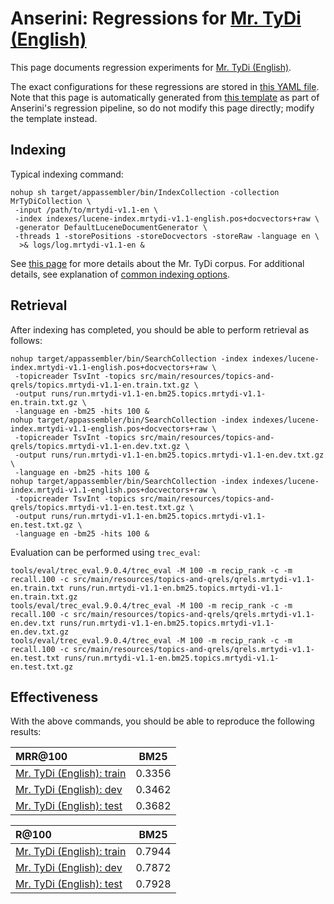 # Anserini: Regressions for [Mr. TyDi (English)](https://github.com/castorini/mr.tydi)

This page documents regression experiments for [Mr. TyDi (English)](https://github.com/castorini/mr.tydi).

The exact configurations for these regressions are stored in [this YAML file](../src/main/resources/regression/mrtydi-v1.1-en.yaml).
Note that this page is automatically generated from [this template](../src/main/resources/docgen/templates/mrtydi-v1.1-en.template) as part of Anserini's regression pipeline, so do not modify this page directly; modify the template instead.

## Indexing

Typical indexing command:

```
nohup sh target/appassembler/bin/IndexCollection -collection MrTyDiCollection \
 -input /path/to/mrtydi-v1.1-en \
 -index indexes/lucene-index.mrtydi-v1.1-english.pos+docvectors+raw \
 -generator DefaultLuceneDocumentGenerator \
 -threads 1 -storePositions -storeDocvectors -storeRaw -language en \
  >& logs/log.mrtydi-v1.1-en &
```

See [this page](https://github.com/castorini/mr.tydi) for more details about the Mr. TyDi corpus.
For additional details, see explanation of [common indexing options](common-indexing-options.md).

## Retrieval

After indexing has completed, you should be able to perform retrieval as follows:

```
nohup target/appassembler/bin/SearchCollection -index indexes/lucene-index.mrtydi-v1.1-english.pos+docvectors+raw \
 -topicreader TsvInt -topics src/main/resources/topics-and-qrels/topics.mrtydi-v1.1-en.train.txt.gz \
 -output runs/run.mrtydi-v1.1-en.bm25.topics.mrtydi-v1.1-en.train.txt.gz \
 -language en -bm25 -hits 100 &
nohup target/appassembler/bin/SearchCollection -index indexes/lucene-index.mrtydi-v1.1-english.pos+docvectors+raw \
 -topicreader TsvInt -topics src/main/resources/topics-and-qrels/topics.mrtydi-v1.1-en.dev.txt.gz \
 -output runs/run.mrtydi-v1.1-en.bm25.topics.mrtydi-v1.1-en.dev.txt.gz \
 -language en -bm25 -hits 100 &
nohup target/appassembler/bin/SearchCollection -index indexes/lucene-index.mrtydi-v1.1-english.pos+docvectors+raw \
 -topicreader TsvInt -topics src/main/resources/topics-and-qrels/topics.mrtydi-v1.1-en.test.txt.gz \
 -output runs/run.mrtydi-v1.1-en.bm25.topics.mrtydi-v1.1-en.test.txt.gz \
 -language en -bm25 -hits 100 &
```

Evaluation can be performed using `trec_eval`:

```
tools/eval/trec_eval.9.0.4/trec_eval -M 100 -m recip_rank -c -m recall.100 -c src/main/resources/topics-and-qrels/qrels.mrtydi-v1.1-en.train.txt runs/run.mrtydi-v1.1-en.bm25.topics.mrtydi-v1.1-en.train.txt.gz
tools/eval/trec_eval.9.0.4/trec_eval -M 100 -m recip_rank -c -m recall.100 -c src/main/resources/topics-and-qrels/qrels.mrtydi-v1.1-en.dev.txt runs/run.mrtydi-v1.1-en.bm25.topics.mrtydi-v1.1-en.dev.txt.gz
tools/eval/trec_eval.9.0.4/trec_eval -M 100 -m recip_rank -c -m recall.100 -c src/main/resources/topics-and-qrels/qrels.mrtydi-v1.1-en.test.txt runs/run.mrtydi-v1.1-en.bm25.topics.mrtydi-v1.1-en.test.txt.gz
```

## Effectiveness

With the above commands, you should be able to reproduce the following results:

MRR@100                                 | BM25      |
:---------------------------------------|-----------|
[Mr. TyDi (English): train](https://github.com/castorini/mr.tydi)| 0.3356    |
[Mr. TyDi (English): dev](https://github.com/castorini/mr.tydi)| 0.3462    |
[Mr. TyDi (English): test](https://github.com/castorini/mr.tydi)| 0.3682    |


R@100                                   | BM25      |
:---------------------------------------|-----------|
[Mr. TyDi (English): train](https://github.com/castorini/mr.tydi)| 0.7944    |
[Mr. TyDi (English): dev](https://github.com/castorini/mr.tydi)| 0.7872    |
[Mr. TyDi (English): test](https://github.com/castorini/mr.tydi)| 0.7928    |

